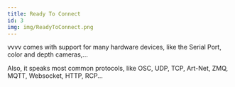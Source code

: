 ```yaml
---
title: Ready To Connect
id: 3
img: img/ReadyToConnect.png
---
```


vvvv comes with support for many hardware devices, like the Serial Port, color and depth cameras,...

Also, it speaks most common protocols, like OSC, UDP, TCP, Art-Net, ZMQ, MQTT, Websocket, HTTP, RCP...
